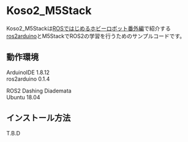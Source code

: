 # Koso2_M5Stack

Koso2_M5Stackは[ROSではじめるホビーロボット番外編](https://koso2-dan.booth.pm/items/2026421)で紹介する[ros2arduino](https://github.com/ROBOTIS-GIT/ros2arduino)とM5StackでROS2の学習を行うためのサンプルコードです。

## 動作環境
ArduinoIDE 1.8.12  
ros2arduino 0.1.4

ROS2 Dashing Diademata  
Ubuntu 18.04  

## インストール方法
T.B.D